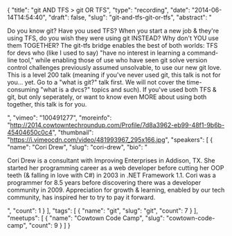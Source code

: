 {
  "title": "git AND TFS > git OR TFS",
  "type": "recording",
  "date": "2014-06-14T14:54:40",
  "draft": false,
  "slug": "git-and-tfs-git-or-tfs",
  "abstract": "<p>Do you know git? Have you used TFS? When you start a new job & they're using TFS, do you wish they were using git INSTEAD? Why don't YOU use them TOGETHER? The git-tfs bridge enables the best of both worlds: TFS for devs who (like I used to say) \"have no interest in learning a command-line tool,\" while enabling those of use who have seen git solve version control challenges previously assumed unsolvable, to use our new git love. This is a level 200 talk (meaning if you've never used git, this talk is not for you... yet. Go to a \"what is git?\" talk first. We will not cover the time-consuming \"what is a dvcs?\" topics and such). If you've used both TFS & git, but only seperately, or want to know even MORE about using both together, this talk is for you.</p>",
  "vimeo": "100491277",
  "moreinfo": "http://2014.cowtowntechroundup.com/Profile/7d8a3962-eb99-48f1-9b6b-45404650c0c4",
  "thumbnail": "https://i.vimeocdn.com/video/481993967_295x166.jpg",
  "speakers": [
    {
      "name": "Cori Drew",
      "slug": "cori-drew",
      "bio": "<p>Cori Drew is a consultant with Improving Enterprises in Addison, TX. She started her programming career as a web developer before cutting her OOP teeth (& falling in love with C#) in 2003 in .NET Framework 1.1. Cori was a programmer for 8.5 years before discovering there was a developer community in 2009. Appreciation for growth & learning, enabled by our tech community, has inspired her to try to pay it forward.</p>",
      "count": 1
    }
  ],
  "tags": [
    {
      "name": "git",
      "slug": "git",
      "count": 7
    }
  ],
  "meetups": [
    {
      "name": "Cowtown Code Camp",
      "slug": "cowtown-code-camp",
      "count": 9
    }
  ]
}